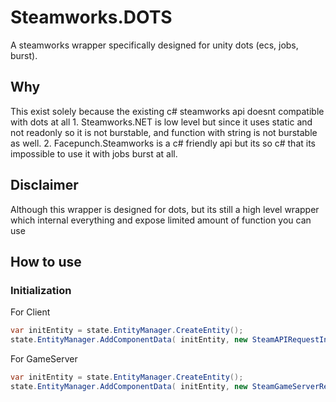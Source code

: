 # Steamworks.DOTS

A steamworks wrapper specifically designed for unity dots (ecs, jobs, burst).

## Why
This exist solely because the existing c# steamworks api doesnt compatible with dots at all
    1. Steamworks.NET is low level but since it uses static and not readonly so it is not burstable, and function with string is not burstable as well.
    2. Facepunch.Steamworks is a c# friendly api but its so c# that its impossible to use it with jobs burst at all.

## Disclaimer
Although this wrapper is designed for dots, but its still a high level wrapper which internal everything and expose limited amount of function you can use

## How to use

### Initialization
For Client
```csharp
var initEntity = state.EntityManager.CreateEntity();
state.EntityManager.AddComponentData( initEntity, new SteamAPIRequestInit( 480 ) );
```

For GameServer
```csharp
var initEntity = state.EntityManager.CreateEntity();
state.EntityManager.AddComponentData( initEntity, new SteamGameServerRequestInit( 480, "SpaceWar", "Yippe" ) );
```